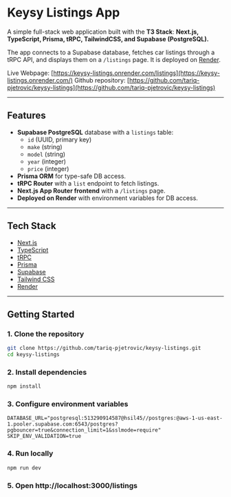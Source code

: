 # Keysy Listings App

A simple full-stack web application built with the **T3 Stack**:
**Next.js, TypeScript, Prisma, tRPC, TailwindCSS, and Supabase (PostgreSQL).**

The app connects to a Supabase database, fetches car listings through a tRPC API, and displays them on a `/listings` page.
It is deployed on [Render](https://render.com).

Live Webpage: [https://keysy-listings.onrender.com/listings](https://keysy-listings.onrender.com/)
Github repository: [https://github.com/tariq-pjetrovic/keysy-listings](https://github.com/tariq-pjetrovic/keysy-listings)

---

## Features
- **Supabase PostgreSQL** database with a `listings` table:
  - `id` (UUID, primary key)
  - `make` (string)
  - `model` (string)
  - `year` (integer)
  - `price` (integer)
- **Prisma ORM** for type-safe DB access.
- **tRPC Router** with a `list` endpoint to fetch listings.
- **Next.js App Router frontend** with a `/listings` page.
- **Deployed on Render** with environment variables for DB access.

---

## Tech Stack
- [Next.js](https://nextjs.org/)
- [TypeScript](https://www.typescriptlang.org/)
- [tRPC](https://trpc.io/)
- [Prisma](https://www.prisma.io/)
- [Supabase](https://supabase.com/)
- [Tailwind CSS](https://tailwindcss.com/)
- [Render](https://render.com/)

---

## Getting Started

### 1. Clone the repository
```bash
git clone https://github.com/tariq-pjetrovic/keysy-listings.git
cd keysy-listings
```

### 2. Install dependencies
```bash
npm install
```

### 3. Configure environment variables
```env
DATABASE_URL="postgresql:513290914587@hsil45//postgres:@aws-1-us-east-1.pooler.supabase.com:6543/postgres?pgbouncer=true&connection_limit=1&sslmode=require"
SKIP_ENV_VALIDATION=true
```

### 4. Run locally
```bash
npm run dev
```
### 5. Open http://localhost:3000/listings

